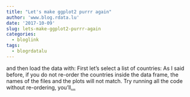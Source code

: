 ```yaml
---
title: "Let's make ggplot2 purrr again"
author: 'www.blog.rdata.lu'
date: '2017-10-09'
slug: lets-make-ggplot2-purrr-again
categories:
  - bloglink
tags:
  - blogrdatalu
---
```


and then load the data with: First let’s select a list of countries: As I said before, if you do not re-order the countries inside the data frame, the names of the files and the plots will not match. Try running all the code without re-ordering, you’ll[... <i class="fas fa-external-link-alt"></i>](http://www.blog.rdata.lu/post/2017-10-09-make-ggplot2-purrr-again/)

